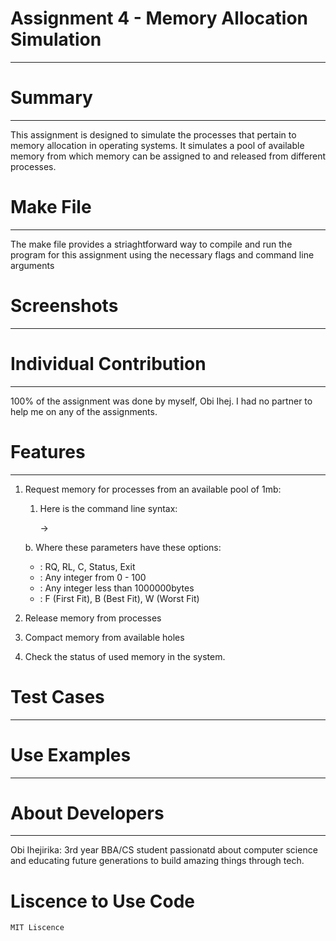 # Assignment 4 - Memory Allocation Simulation

---

# Summary
---
This assignment is designed to simulate the processes that pertain to memory allocation in operating systems. It simulates a pool of available memory from which memory can be assigned to and released from different processes.

# Make File

---

The make file provides a striaghtforward way to compile and run the program for this assignment using the necessary flags  and command line arguments

# Screenshots

---

# Individual Contribution

---

100% of the assignment was done by myself, Obi Ihej. I had no partner to help me on any of the assignments.

# Features

---

1. Request memory for processes from an available pool of 1mb:
    1. Here is the command line syntax:
        
        → <base command> <process number> <size> <allocation algorithm>
        
    
    b. Where these parameters have these options:
    
    - <base command> : RQ, RL, C, Status, Exit
    - <process number> : Any integer from 0 - 100
    - <size> : Any integer less than 1000000bytes
    - <allocation algorithm> : F (First Fit), B (Best Fit), W (Worst Fit)
2. Release memory from processes
3. Compact memory from available holes
4. Check the status of used memory in the system.

# Test Cases

---

# Use Examples

---

# About Developers
---
Obi Ihejirika: 3rd year BBA/CS student passionatd about computer science and educating future generations to build amazing things through tech.


# Liscence to Use Code
    MIT Liscence
